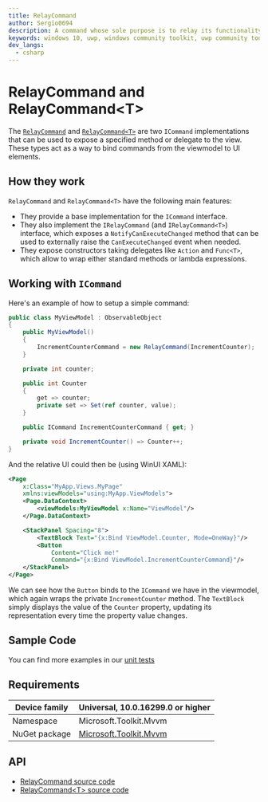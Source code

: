 ```yaml
---
title: RelayCommand
author: Sergio0694
description: A command whose sole purpose is to relay its functionality to other objects by invoking delegates
keywords: windows 10, uwp, windows community toolkit, uwp community toolkit, uwp toolkit, mvvm, componentmodel, property changed, notification, binding, command, delegate, net core, net standard
dev_langs:
  - csharp
---
```


# RelayCommand and RelayCommand&lt;T>

The [`RelayCommand`](https://docs.microsoft.com/dotnet/api/microsoft.toolkit.mvvm.input.RelayCommand) and [`RelayCommand<T>`](https://docs.microsoft.com/dotnet/api/microsoft.toolkit.mvvm.input.RelayCommand-1) are two `ICommand` implementations that can be used to expose a specified method or delegate to the view. These types act as a way to bind commands from the viewmodel to UI elements.

## How they work

`RelayCommand` and `RelayCommand<T>` have the following main features:

- They provide a base implementation for the `ICommand` interface.
- They also implement the `IRelayCommand` (and `IRelayCommand<T>`) interface, which exposes a `NotifyCanExecuteChanged` method that can be used to externally raise the `CanExecuteChanged` event when needed.
- They expose constructors taking delegates like `Action` and `Func<T>`, which allow to wrap either standard methods or lambda expressions.

## Working with `ICommand`

Here's an example of how to setup a simple command:

```csharp
public class MyViewModel : ObservableObject
{
    public MyViewModel()
    {
        IncrementCounterCommand = new RelayCommand(IncrementCounter);
    }

    private int counter;

    public int Counter
    {
        get => counter;
        private set => Set(ref counter, value);
    }

    public ICommand IncrementCounterCommand { get; }

    private void IncrementCounter() => Counter++;
}
```

And the relative UI could then be (using WinUI XAML):

```xml
<Page
    x:Class="MyApp.Views.MyPage"
    xmlns:viewModels="using:MyApp.ViewModels">
    <Page.DataContext>
        <viewModels:MyViewModel x:Name="ViewModel"/>
    </Page.DataContext>

    <StackPanel Spacing="8">
        <TextBlock Text="{x:Bind ViewModel.Counter, Mode=OneWay}"/>
        <Button
            Content="Click me!"
            Command="{x:Bind ViewModel.IncrementCounterCommand}"/>
    </StackPanel>
</Page>
```

We can see how the `Button` binds to the `ICommand` we have in the viewmodel, which again wraps the private `IncrementCounter` method. The `TextBlock` simply displays the value of the `Counter` property, updating its representation every time the property value changes.

## Sample Code

You can find more examples in our [unit tests](https://github.com/Microsoft/WindowsCommunityToolkit//blob/master/UnitTests/UnitTests.Shared/Mvvm)

## Requirements

| Device family | Universal, 10.0.16299.0 or higher |
| --- | --- |
| Namespace | Microsoft.Toolkit.Mvvm |
| NuGet package | [Microsoft.Toolkit.Mvvm](https://www.nuget.org/packages/Microsoft.Toolkit.Mvvm/) |

## API

* [RelayCommand source code](https://github.com/Microsoft/WindowsCommunityToolkit//blob/master/Microsoft.Toolkit.Mvvm/Input/RelayCommand.cs)
* [RelayCommand&lt;T> source code](https://github.com/Microsoft/WindowsCommunityToolkit//blob/master/Microsoft.Toolkit.Mvvm/Input/RelayCommand{T}.cs)
